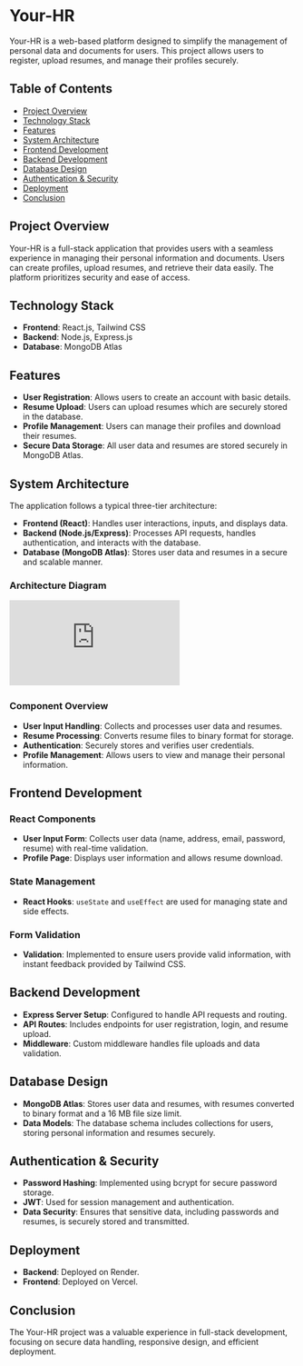 # Your-HR

Your-HR is a web-based platform designed to simplify the management of personal data and documents for users. This project allows users to register, upload resumes, and manage their profiles securely.

## Table of Contents

- [Project Overview](#project-overview)
- [Technology Stack](#technology-stack)
- [Features](#features)
- [System Architecture](#system-architecture)
- [Frontend Development](#frontend-development)
- [Backend Development](#backend-development)
- [Database Design](#database-design)
- [Authentication & Security](#authentication--security)
- [Deployment](#deployment)
- [Conclusion](#conclusion)

## Project Overview

Your-HR is a full-stack application that provides users with a seamless experience in managing their personal information and documents. Users can create profiles, upload resumes, and retrieve their data easily. The platform prioritizes security and ease of access.

## Technology Stack

- **Frontend**: React.js, Tailwind CSS
- **Backend**: Node.js, Express.js
- **Database**: MongoDB Atlas

## Features

- **User Registration**: Allows users to create an account with basic details.
- **Resume Upload**: Users can upload resumes which are securely stored in the database.
- **Profile Management**: Users can manage their profiles and download their resumes.
- **Secure Data Storage**: All user data and resumes are stored securely in MongoDB Atlas.

## System Architecture

The application follows a typical three-tier architecture:

- **Frontend (React)**: Handles user interactions, inputs, and displays data.
- **Backend (Node.js/Express)**: Processes API requests, handles authentication, and interacts with the database.
- **Database (MongoDB Atlas)**: Stores user data and resumes in a secure and scalable manner.

### Architecture Diagram

![Architecture Diagram](https://github.com/Ujjawal-Kantt/Your_HR/blob/main/yourhr%20(1).pdf)

### Component Overview

- **User Input Handling**: Collects and processes user data and resumes.
- **Resume Processing**: Converts resume files to binary format for storage.
- **Authentication**: Securely stores and verifies user credentials.
- **Profile Management**: Allows users to view and manage their personal information.

## Frontend Development

### React Components

- **User Input Form**: Collects user data (name, address, email, password, resume) with real-time validation.
- **Profile Page**: Displays user information and allows resume download.

### State Management

- **React Hooks**: `useState` and `useEffect` are used for managing state and side effects.

### Form Validation

- **Validation**: Implemented to ensure users provide valid information, with instant feedback provided by Tailwind CSS.

## Backend Development

- **Express Server Setup**: Configured to handle API requests and routing.
- **API Routes**: Includes endpoints for user registration, login, and resume upload.
- **Middleware**: Custom middleware handles file uploads and data validation.

## Database Design

- **MongoDB Atlas**: Stores user data and resumes, with resumes converted to binary format and a 16 MB file size limit.
- **Data Models**: The database schema includes collections for users, storing personal information and resumes securely.

## Authentication & Security

- **Password Hashing**: Implemented using bcrypt for secure password storage.
- **JWT**: Used for session management and authentication.
- **Data Security**: Ensures that sensitive data, including passwords and resumes, is securely stored and transmitted.

## Deployment

- **Backend**: Deployed on Render.
- **Frontend**: Deployed on Vercel.

## Conclusion

The Your-HR project was a valuable experience in full-stack development, focusing on secure data handling, responsive design, and efficient deployment.

